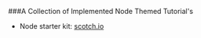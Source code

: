 ###A Collection of Implemented Node Themed Tutorial's

* Node starter kit: [scotch.io](https://scotch.io/tutorials/setting-up-a-mean-stack-single-page-application)